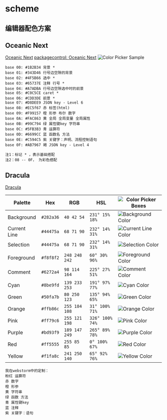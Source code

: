 # scheme
编辑器配色方案
---


## Oceanic Next
[Oceanic Next](https://github.com/voronianski/oceanic-next-color-scheme)
[packagecontrol: Oceanic Next](https://packagecontrol.io/packages/Oceanic%20Next%20Color%20Scheme)
![Color Picker Sample](https://packagecontrol.io/readmes/img/75db47e3185b7cbd9ffd347909f7c8e197ae7073.png)

```
base 00: #1B2B34 背景 *
base 01: #343D46 行号边空隙的背景
base 02: #4F5B66 选中 *
base 03: #65737E 注释 行号 *
base 04: #A7ADBA 行号边空隙选中时的前景
base 05: #C0C5CE caret *
base 06: #CDD3DE 前景 *
base 07: #D8DEE9 JSON key - Level 6
base 08: #EC5f67 赤 标签(html)
base 09: #F99157 橙 形参 布尔 数字
base 0A: #FAC863 黄 全局 全局变量 全局属性
base 0B: #99C794 绿 属性键key 字符串
base 0C: #5FB3B3 青 运算符
base 0D: #6699CC 蓝 函数名 方法
base 0E: #C594C5 紫 关键字：声明、流程控制语句
base 0F: #AB7967 褐 JSON key - Level 4

注1：标记 * ，表示基础搭配
注2：08 -- 0F， 为彩色搭配
```


## Dracula
[Dracula](https://github.com/dracula/dracula-theme)

Palette      | Hex       | RGB           | HSL             | ![Color Picker Boxes](https://draculatheme.com/assets/img/color-boxes/eyedropper.png)
---          | ---       | ---           | ---             | ---
Background   | `#282a36` | `40 42 54`    | `231° 15% 18%`  | ![Background Color](https://draculatheme.com/assets/img/color-boxes/background.png)
Current Line | `#44475a` | `68 71 90`    | `232° 14% 31%`  | ![Current Line Color](https://draculatheme.com/assets/img/color-boxes/current_line.png)
Selection    | `#44475a` | `68 71 90`    | `232° 14% 31%`  | ![Selection Color](https://draculatheme.com/assets/img/color-boxes/selection.png)
Foreground   | `#f8f8f2` | `248 248 242` | `60° 30% 96%`   | ![Foreground Color](https://draculatheme.com/assets/img/color-boxes/foreground.png)
Comment      | `#6272a4` | `98 114 164`  | `225° 27% 51%`  | ![Comment Color](https://draculatheme.com/assets/img/color-boxes/comment.png)
Cyan         | `#8be9fd` | `139 233 253` | `191° 97% 77%`  | ![Cyan Color](https://draculatheme.com/assets/img/color-boxes/cyan.png)
Green        | `#50fa7b` | `80 250 123`  | `135° 94% 65%`  | ![Green Color](https://draculatheme.com/assets/img/color-boxes/green.png)
Orange       | `#ffb86c` | `255 184 108` | `31° 100% 71%`  | ![Orange Color](https://draculatheme.com/assets/img/color-boxes/orange.png)
Pink         | `#ff79c6` | `255 121 198` | `326° 100% 74%` | ![Pink Color](https://draculatheme.com/assets/img/color-boxes/pink.png)
Purple       | `#bd93f9` | `189 147 249` | `265° 89% 78%`  | ![Purple Color](https://draculatheme.com/assets/img/color-boxes/purple.png)
Red          | `#ff5555` | `255 85 85`   | `0° 100% 67%`   | ![Red Color](https://draculatheme.com/assets/img/color-boxes/red.png)
Yellow       | `#f1fa8c` | `241 250 140` | `65° 92% 76%`   | ![Yellow Color](https://draculatheme.com/assets/img/color-boxes/yellow.png)

```
我在webstorm中的定制：
粉红 运算符
赤 数字
橙 形参
黄 字符串
绿 函数 方法
青 属性键key
蓝 注释
紫 关键字：语句
```

